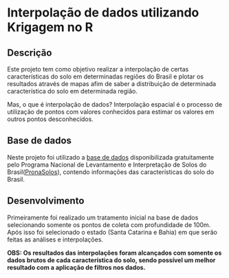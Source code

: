 # Interpolação de dados utilizando Krigagem no R

## **Descrição**
Este projeto tem como objetivo realizar a interpolação de certas características do solo em determinadas regiões do Brasil e plotar os resultados através de mapas afim de saber a distribuição de determinada característica do solo em determinada região.

Mas, o que é interpolação de dados?
Interpolação espacial é o processo de utilização de pontos com valores conhecidos para estimar os valores em outros pontos desconhecidos.

## **Base de dados**
Neste projeto foi utilizado a [base de dados](http://geoinfo.cnps.embrapa.br/layers/geonode%3Aperfis_pronasolos_20201202v2/metadata_read) disponibilizada gratuitamente pelo Programa Nacional de Levantamento e Interpretação de Solos do Brasil([PronaSolos](https://www.embrapa.br/pronasolos)), contendo informações das características do solo do Brasil.

## **Desenvolvimento**
Primeiramente foi realizado um tratamento inicial na base de dados selecionando somente os pontos de coleta com profundidade de 100m. Após isso foi selecionado o estado (Santa Catarina e Bahia) em que serão feitas as análises e interpolações.

**OBS: Os resultados das interpolações foram alcançados com somente os dados brutos de cada característica do solo, sendo possível um melhor resultado com a aplicação de filtros nos dados.**











